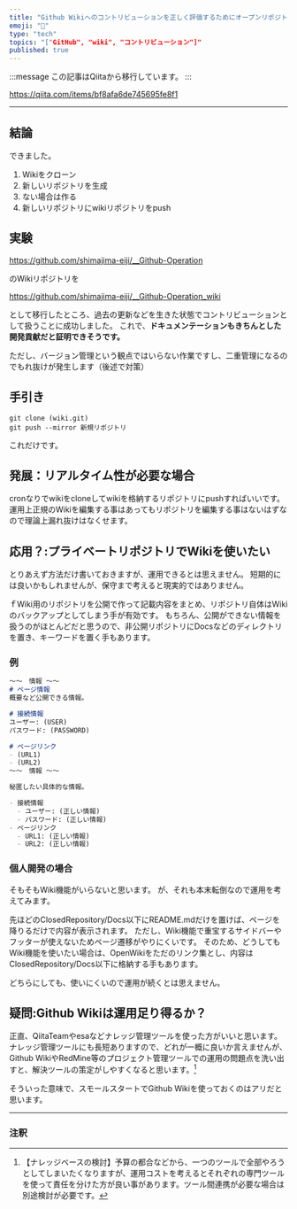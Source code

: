 ```yaml
---
title: "Github Wikiへのコントリビューションを正しく評価するためにオープンリポジトリ管理を目指す"
emoji: "📝"
type: "tech"
topics: "["GitHub", "wiki", "コントリビューション"]"
published: true
---
```


:::message
この記事はQiitaから移行しています。
:::

https://qiita.com/items/bf8afa6de745695fe8f1

---

## 結論
できました。

1. Wikiをクローン
1. 新しいリポジトリを生成
  1. ない場合は作る
1. 新しいリポジトリにwikiリポジトリをpush

## 実験

https://github.com/shimajima-eiji/__Github-Operation

のWikiリポジトリを

https://github.com/shimajima-eiji/__Github-Operation_wiki

として移行したところ、過去の更新などを生きた状態でコントリビューションとして扱うことに成功しました。
これで、**ドキュメンテーションもきちんとした開発貢献だと証明できそうです。**

ただし、バージョン管理という観点ではいらない作業ですし、二重管理になるのでもれ抜けが発生します（後述で対策）

## 手引き
```
git clone (wiki.git)
git push --mirror 新規リポジトリ
```

これだけです。

## 発展：リアルタイム性が必要な場合
cronなりでwikiをcloneしてwikiを格納するリポジトリにpushすればいいです。
運用上正規のWikiを編集する事はあってもリポジトリを編集する事はないはずなので理論上漏れ抜けはなくせます。

## 応用？:プライベートリポジトリでWikiを使いたい
とりあえず方法だけ書いておきますが、運用できるとは思えません。
短期的には良いかもしれませんが、保守まで考えると現実的ではありません。

ｆWiki用のリポジトリを公開で作って記載内容をまとめ、リポジトリ自体はWikiのバックアップとしてしまう手が有効です。
もちろん、公開ができない情報を扱うのがほとんどだと思うので、非公開リポジトリにDocsなどのディレクトリを置き、キーワードを置く手もあります。

### 例
``` OpenWiki/Home.md
〜〜　情報 〜〜
# ページ情報
概要など公開できる情報。

# 接続情報
ユーザー: (USER)
パスワード: (PASSWORD)

# ページリンク
- (URL1)
- (URL2)
〜〜　情報 〜〜
```

``` ClosedRepository/Docs/Home.md
秘匿したい具体的な情報。

- 接続情報
  - ユーザー: (正しい情報)
  - パスワード: (正しい情報)
- ページリンク
  - URL1: (正しい情報)
  - URL2: (正しい情報)
```

### 個人開発の場合
そもそもWiki機能がいらないと思います。
が、それも本末転倒なので運用を考えてみます。

先ほどのClosedRepository/Docs以下にREADME.mdだけを置けば、ページを降りるだけで内容が表示されます。
ただし、Wiki機能で重宝するサイドバーやフッターが使えないためページ遷移がやりにくいです。
そのため、どうしてもWiki機能を使いたい場合は、OpenWikiをただのリンク集とし、内容はClosedRepository/Docs以下に格納する手もあります。

どちらにしても、使いにくいので運用が続くとは思えません。

## 疑問:Github Wikiは運用足り得るか？
正直、QiitaTeamやesaなどナレッジ管理ツールを使った方がいいと思います。
ナレッジ管理ツールにも長短ありますので、どれが一概に良いか言えませんが、Github WikiやRedMine等のプロジェクト管理ツールでの運用の問題点を洗い出すと、解決ツールの策定がしやすくなると思います。[^1]
[^1]: 【ナレッジベースの検討】予算の都合などから、一つのツールで全部やろうとしてしまいたくなりますが、運用コストを考えるとそれぞれの専門ツールを使って責任を分けた方が良い事があります。ツール間連携が必要な場合は別途検討が必要です。

そういった意味で、スモールスタートでGithub Wikiを使っておくのはアリだと思います。

---

### 注釈

